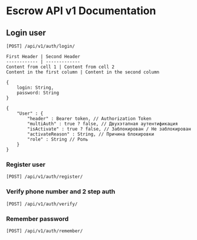# Escrow API v1 Documentation

## Login user
```
[POST] /api/v1/auth/login/

First Header | Second Header
------------ | -------------
Content from cell 1 | Content from cell 2
Content in the first column | Content in the second column

{
    login: String,
    password: String
}

{
    "User" : {
        "header" : Bearer token, // Authorization Token
        "multiAuth" : true ? false, // Двухэтапная аутентификация
        "isActivate" : true ? false, // Заблокирован / Не заблокирован
        "activateReason" : String, // Причина блокировки
        "role" : String // Роль
    }
}
```

### Register user
`[POST] /api/v1/auth/register/`

### Verify phone number and 2 step auth
`[POST] /api/v1/auth/verify/`

### Remember password
`[POST] /api/v1/auth/remember/`